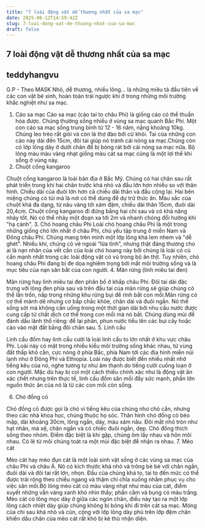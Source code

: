 ```yaml
---
title: "7 loài động vật dễ thương nhất của sa mạc"
date: 2025-06-12T14:59:42Z
slug: 7-loai-dong-vat-de-thuong-nhat-cua-sa-mac
draft: false
---
```


## 7 loài động vật dễ thương nhất của sa mạc

## teddyhangvu

G.P - Theo MASK
Nhỏ, dễ thương, nhiều lông... là những miêu tả đầu tiên về các con vật bé xinh, hoàn toàn trái ngược khi ở trong những môi trường khắc nghiệt như sa mạc.
1. Cáo sa mạc
Cáo sa mạc (cáo tai to châu Phi) là giống cáo có thể thuần hóa được. Chúng thường sống nhiều ở vùng sa mạc quanh Bắc Phi. Một con cáo sa mạc sống trung bình từ 12 - 16 năm, nặng khoảng 10kg. Chúng leo trèo rất giỏi và còn là thợ đào bới cừ khôi. Tai của những con cáo này dài đến 15cm, đôi tai giúp nó tránh cái nóng sa mạc.Chúng còn có lớp lông dày ở dưới chân để bị bỏng rát bởi cái nóng sa mạc nữa. Bộ lông màu màu vàng nhạt giống màu cát sa mạc cũng là một lợi thế khi sống ở vùng này.
2. Chuột cống kangaroo

Chuột cống kangaroo là loài bản địa ở Bắc Mỹ. Chúng có hai chân sau rất phát triển trong khi hai chân trước khá nhỏ và đầu lớn hơn nhiều so với thân hình. Chiều dài của đuôi lớn hơn cả chiều dài thân và đầu cộng lại. Hai bên miệng chúng có túi má là nơi có thể dùng để dự trữ thức ăn. Màu sắc của chuột khá đa dạng, từ nâu vàng tới xám đậm, chiều dài thân 15cm, đuôi dài 20,4cm. Chuột cống kangaroo đi đứng bằng hai chi sau và có khả năng nhảy tốt. Nó có thể nhảy một đoạn xa tới 2m và nhanh chóng đổi hướng khi "hạ cánh". 
3. Chó hoang châu Phi
Loài chó hoang châu Phi là một trong những giống chó lớn nhất ở châu Phi, chủ yếu tập trung ở miền Nam và Đông châu Phi. Chúng mang trên mình một lớp lông khá lem nhem và "dễ ghét". Nhiều khi, chúng có vẻ ngoài “lừa tình”, nhưng thật đáng thương cho ai là nạn nhân của vết cắn của loài chó hoang này bởi chúng là loài có cú cắn mạnh nhất trong các loài động vật có vú trong bộ ăn thịt. 
Tuy nhiên, chó hoang châu Phi đang bị đe dọa nghiêm trọng bởi mất môi trường sống và là mục tiêu của nạn săn bắt của con người. 4. Mãn rừng (linh miêu tai đen)

Mãn rừng hay linh miêu tai đen phân bố ở khắp châu Phi. Đôi tai dài đặc trưng với lông đen phía sau và trên đầu tai của mãn rừng sẽ giúp chúng có thể lẩn trốn, nấp trong những khu rừng bụi để rình bắt con mồi.Mãn rừng có cơ thể mảnh dẻ nhưng cơ bắp chắc khỏe, chân dài và đuôi ngắn. Nó thể sống sót mà không cần uống trong một thời gian dài bởi nhu cầu nước được cung cấp từ chất dịch cơ thể trong con mồi mà nó bắt. 
Chúng dùng mùi để đánh dấu lãnh thổ riêng: để lại phân, phun nước tiểu lên các bụi cây hoặc cào vào mặt đất bằng đôi chân sau. 
5. Linh cẩu

Linh cẩu đốm hay linh cẩu cười là loài linh cẩu to lớn nhất ở khu vực châu Phi. Loài này có mặt trong nhiều kiểu môi trường sống khác nhau, từ vùng đất thấp khô cằn, cực nóng ở phía Bắc, phía Nam tới các địa hình miền núi lạnh như ở Đông Phi và Ethiopia. Loài này được biết đến nhiều nhất nhờ tiếng kêu của nó, nghe tương tự như âm thanh do tiếng cười cuồng loạn ở con người. Mặc dù hay bị coi một cách thiếu chính xác như là động vật ăn xác chết nhưng trên thực tế, linh cẩu đốm săn mồi đầy sức mạnh, phần lớn nguồn thức ăn của nó là từ các con mồi còn sống. 

6. Chó đồng cỏ

Chó đồng cỏ được gọi là chó vì tiếng kêu của chúng như chó cắn, nhưng theo các nhà khoa học, chúng thuộc họ sóc. Thân hình chó đồng cỏ béo mập, dài khoảng 30cm, lông ngắn, dày, màu xám nâu. Đôi mắt nhỏ tròn như hạt nhãn, má xệ, chân ngắn và có chiếc đuôi ngắn, dẹp. Chó đồng thích sống theo nhóm. Điểm đặc biệt là khi gặp, chúng ôm lấy nhau và hôn môi nhau. Có lẽ từ môi chúng toát ra một mùi đặc biệt để nhận ra nhau. 
7. Mèo cát

Mèo cát hay mèo đụn cát là một loài sinh vật sống ở các vùng sa mạc của châu Phi và châu Á. Nó có kích thước khá nhỏ và trông bè bè với chân ngắn, đuôi dài và đôi tai rất lớn, nhọn. Đầu của chúng khá to, tai to đến mức có thể được trải rộng theo chiều ngang và thậm chí chĩa xuống nhằm phục vụ cho việc săn mồi.Bộ lông mèo cát có màu vàng nhạt như màu của cát, điểm xuyết những vằn vàng xanh khó nhìn thấy; phần cằm và bụng có màu trắng. 
Mèo cát có lông mọc dày ở giữa các ngón chân, điều này tạo ra một lớp lông cách nhiệt dày giúp chúng không bị bỏng khi đi trên cát sa mạc. 
Móng của chi sau khá nhỏ và cùn, cộng với lớp lông dày phủ trên lớp đệm chân khiến dấu chân của mèo cát rất khó bị kẻ thù nhận diện.